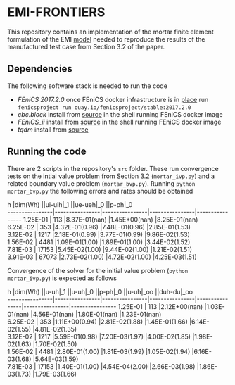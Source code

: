 # EMI-FRONTIERS

This repository contains an implementation of the mortar finite element
formulation of the EMI [model](https://doi.org/10.3389/fphy.2017.00048)
needed to reproduce the results of the manufactured test case from Section 3.2
of the paper.

## Dependencies
The following software stack is needed to run the code

- _FEniCS 2017.2.0_ once FEniCS docker infrastructure is in [place](https://docs.docker.com/install/linux/docker-ce/ubuntu/#prerequisites) run
`fenicsproject run quay.io/fenicsproject/stable:2017.2.0`
- _cbc.block_ install from [source](https://github.com/MiroK/cbc.block) in the shell running FEniCS docker image
- _FEniCS_ii_ install from [source](https://github.com/MiroK/fenics_ii) in the shell running FEniCS docker image
- _tqdm_ install from [source](https://github.com/tqdm/tqdm)

## Running the code
There are 2 scripts in the repository's `src` folder. These run convergence tests
on the intial value problem from Section 3.2 (`mortar_ivp.py`) and a related boundary
value problem (`mortar_bvp.py`). Running `python mortar_bvp.py` the following
errors and rates should be obtained


h               |dim(Wh)         ||ui-uih|_1      ||ue-ueh|_0      ||p-ph|_0        
----------------|----------------|----------------|----------------|----------------
1.25E-01        | 113            |8.37E-01(nan)   |1.45E+00(nan)   |8.25E-01(nan)   
6.25E-02        | 353            |4.32E-01(0.96)  |7.48E-01(0.96)  |2.85E-01(1.53)  
3.12E-02        | 1217           |2.18E-01(0.99)  |3.77E-01(0.99)  |9.86E-02(1.53)  
1.56E-02        | 4481           |1.09E-01(1.00)  |1.89E-01(1.00)  |3.44E-02(1.52)  
7.81E-03        | 17153          |5.45E-02(1.00)  |9.44E-02(1.00)  |1.21E-02(1.51)  
3.91E-03        | 67073          |2.73E-02(1.00)  |4.72E-02(1.00)  |4.25E-03(1.51)

Convergence of the solver for the initial value problem (`python mortar_ivp.py`) is
expected as follows

h               |dim(Wh)         ||u-uh|_1        ||u-uh|_0        ||p-ph|_0        ||u-uh|_oo       ||duh-du|_oo     
----------------|----------------|----------------|----------------|----------------|----------------|----------------
1.25E-01        | 113            |2.12E+00(nan)   |1.03E-01(nan)   |4.56E-01(nan)   |1.80E-01(nan)   |1.23E-01(nan)   
6.25E-02        | 353            |1.11E+00(0.94)  |2.81E-02(1.88)  |1.45E-01(1.66)  |6.14E-02(1.55)  |4.81E-02(1.35)  
3.12E-02        | 1217           |5.59E-01(0.98)  |7.20E-03(1.97)  |4.00E-02(1.85)  |1.98E-02(1.63)  |1.70E-02(1.50)  
1.56E-02        | 4481           |2.80E-01(1.00)  |1.81E-03(1.99)  |1.05E-02(1.94)  |6.16E-03(1.68)  |5.64E-03(1.59)  
7.81E-03        | 17153          |1.40E-01(1.00)  |4.54E-04(2.00)  |2.66E-03(1.98)  |1.86E-03(1.73)  |1.79E-03(1.66) 
